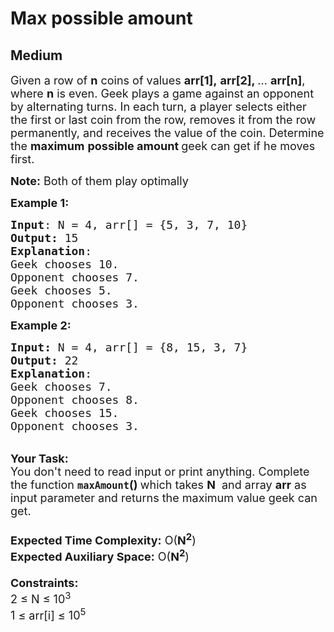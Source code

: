 # Max possible amount
## Medium
<div class="problems_problem_content__Xm_eO"><p><span style="font-size:18px">Given a row of <strong>n</strong> coins of values <strong>arr[1],</strong> <strong>arr[2], </strong>... <strong>arr[n]</strong>, where <strong>n</strong> is even. Geek plays a game against an opponent by alternating turns.&nbsp;In each turn, a player selects either the first or last coin from the row, removes it from the row permanently, and&nbsp;receives the value of the coin. Determine the <strong>maximum</strong> <strong>possible amount </strong>geek can get if he moves first.</span></p>

<p><span style="font-size:18px"><strong>Note:</strong> Both of them play optimally</span></p>

<p><span style="font-size:18px"><strong>Example 1:</strong></span></p>

<pre><span style="font-size:18px"><strong>Input</strong>: N = 4, arr[] = {5, 3, 7, 10}
<strong>Output:</strong> 15
<strong>Explanation</strong>: </span>
<span style="font-size:18px">Geek chooses 10.
Opponent chooses 7.
Geek chooses 5.
Opponent chooses 3.</span></pre>

<p><span style="font-size:18px"><strong>Example 2:</strong></span></p>

<pre><span style="font-size:18px"><strong>Input: </strong>N = 4, arr[] = {8, 15, 3, 7}
<strong>Output: </strong>22
<strong>Explanation</strong>: 
Geek chooses 7.
Opponent chooses 8.
Geek chooses 15.
Opponent chooses 3.</span>
</pre>

<p><br>
<span style="font-size:18px"><strong>Your Task:&nbsp;&nbsp;</strong><br>
You don't need to read input or print anything. Complete the function <strong><code>maxAmount</code>()&nbsp;</strong>which takes <strong>N</strong>&nbsp; and array <strong>arr</strong> as input parameter and returns the maximum value geek can get.<br>
<br>
<strong>Expected Time Complexity:</strong> O(<strong>N<sup>2</sup></strong>)<br>
<strong>Expected Auxiliary Space:</strong> O(<strong>N<sup>2</sup></strong>)<br>
<br>
<strong>Constraints:</strong><br>
2 ≤ N ≤ 10<sup>3</sup></span><br>
<span style="font-size:18px">1 ≤ arr[i] ≤ 10<sup>5</sup></span></p>
</div>